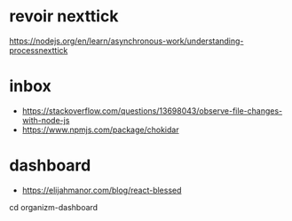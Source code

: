 # revoir nexttick

https://nodejs.org/en/learn/asynchronous-work/understanding-processnexttick

# inbox

- https://stackoverflow.com/questions/13698043/observe-file-changes-with-node-js
- https://www.npmjs.com/package/chokidar

# dashboard

- https://elijahmanor.com/blog/react-blessed

cd organizm-dashboard

